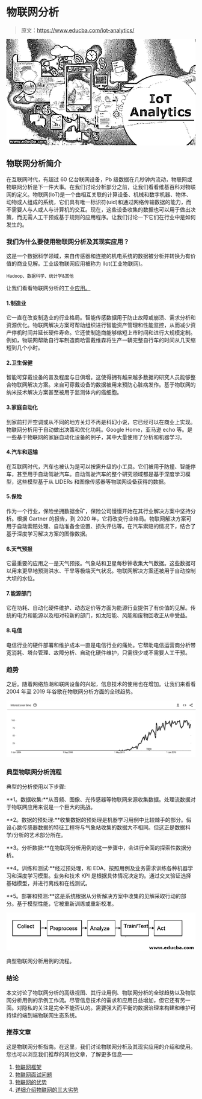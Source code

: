 # 物联网分析

> 原文：<https://www.educba.com/iot-analytics/>

![IoT Analytics](img/d8d3ac39e53e62e3386b57976c6ad7f6.png)



## 物联网分析简介

在互联网时代，有超过 60 亿台联网设备，Pb 级数据在几秒钟内流动，物联网或物联网分析是下一件大事。在我们讨论分析部分之前，让我们看看维基百科对物联网的定义。物联网(IoT)是一个由相互关联的计算设备、机械和数字机器、物体、动物或人组成的系统，它们具有唯一标识符(uid)和通过网络传输数据的能力，而不需要人与人或人与计算机的交互。现在，这些设备收集的数据也可以用于做出决策，而无需人工干预或基于规则的应用程序。让我们讨论一下它们在行业中是如何发生的。

### 我们为什么要使用物联网分析及其现实应用？

这是一个数据科学领域，来自传感器和连接的机电系统的数据被分析并转换为有价值的商业见解。工业级物联网应用被称为 IIot(工业物联网)。

<small>Hadoop、数据科学、统计学&其他</small>

让我们看看物联网分析的工业[应用。](https://www.educba.com/applications-of-iot/)

#### 1.制造业

它一直在改变制造业的行业格局。智能传感数据用于防止故障或崩溃、需求分析和资源优化。物联网解决方案可帮助组织进行智能资产管理和性能监控，从而减少资产停机时间并延长硬件寿命。它还使制造商能够缩短上市时间和进行大规模定制。例如，物联网帮助自行车制造商哈雷戴维森将生产一辆完整自行车的时间从几天缩短到几个小时。

#### 2.卫生保健

智能可穿戴设备的普及程度与日俱增。这使得拥有越来越多数据的研究人员能够整合物联网解决方案。来自可穿戴设备的数据被用来预防心脏病发作。基于物联网的纳米技术解决方案甚至被用于监测体内的癌细胞。

#### 3.家庭自动化

到家前打开空调或从不同的地方关灯不再是科幻小说，它已经可以在商业上实现。物联网分析用于自动做出决策和优化功耗。Google Home，亚马逊 echo 等。是一些基于物联网的家庭自动化设备的例子，其中大量使用了分析和机器学习。

#### 4.汽车和运输

在互联网时代，汽车也被认为是可以按需升级的小工具。它们被用于防撞、智能停车，甚至用于自动驾驶汽车。自动驾驶汽车的整个研究领域都是基于深度学习模型，这些模型基于从 LIDERs 和图像传感器等物联网设备获得的数据。

#### 5.保险

作为一个行业，保险坐拥数据金矿，保险公司慢慢开始在其行业解决方案中坚持分析。根据 Gartner 的报告，到 2020 年，它将改变行业格局。物联网解决方案可用于自动索赔处理、自动准备金设置、损失评估等。在汽车索赔的情况下，结合了基于深度学习解决方案的图像数据。

#### 6.天气预报

它最重要的应用之一是天气预报。气象站和卫星每秒钟收集大气数据。这些数据可以用来更早地预测洪水、干旱等极端天气状况。物联网解决方案还被用于自动控制大坝的水位。

#### 7.能源部门

它在功耗、自动化硬件维护、动态定价等方面为能源行业提供了有价值的见解。传统的电力和能源以及相对较新的部门，如太阳能、风能和废物回收正从中受益。

#### 8.电信

电信行业的硬件部署和维护成本一直是电信行业的痛处。它帮助电信运营商分析带宽消耗、塔台管理、故障分析、自动化硬件维护，只需很少或不需要人工干预。

### 趋势

之后。随着网络热潮和联网设备的兴起，信息技术的使用也在增加。让我们来看看 2004 年至 2019 年谷歌在物联网分析方面的全球趋势。

![IOT Analytics Trends](img/6872f3da78078da842960dd24592da1e.png)



### 典型物联网分析流程

典型的分析使用以下步骤:

**1。数据收集:**从音频、图像、光传感器等物联网来源收集数据。处理流数据对于物联网应用来说是一个巨大的挑战。

**2。数据的预处理:**收集数据的预处理是机器学习用例中比较棘手的部分。假设心跳传感器数据的特征工程将与气象站收集的数据大不相同。但这正是数据科学/分析的艺术部分所在。

**3。分析数据:**在物联网分析用例的这一步骤中，会进行全面的探索性数据分析。

**4。训练和测试:**经过预处理，和 EDA，按照用例及业务需求训练各种机器学习和深度学习模型。业务和技术 KPI 是根据具体情况决定的。通过交叉验证选择基础模型，并进行离线和在线测试。

**5。部署和预测:**这是系统根据从分析解决方案中收集的见解采取行动的部分。基于模型性能，它被重新训练或重新校准。

![Deployment and Prediction](img/8d320cf2a90db0d068c0a08ea47ab00b.png)



典型物联网分析用例的流程。

### 结论

本文讨论了物联网分析的高级视图、其行业用例、物联网分析的全球趋势以及物联网分析用例的示例工作流。尽管信息技术的需求和应用日益增加，但它还有另一面。对隐私的关注是完全不能否认的。需要强大而平衡的数据治理来构建和维护可持续的端到端物联网生态系统。

### 推荐文章

这是物联网分析指南。在这里，我们讨论物联网分析及其现实应用的介绍和使用。您也可以浏览我们推荐的其他文章，了解更多信息——

1.  [物联网框架](https://www.educba.com/iot-framework/)
2.  [物联网面试问题](https://www.educba.com/iot-interview-questions/)
3.  [物联网的优势](https://www.educba.com/benefits-of-iot/)
4.  [详细介绍物联网的三大劣势](https://www.educba.com/iot-disadvantages/)





